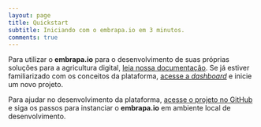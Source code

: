 ```yaml
---
layout: page
title: Quickstart
subtitle: Iniciando com o embrapa.io em 3 minutos.
comments: true
---
```


Para utilizar o **embrapa.io** para o desenvolvimento de suas próprias soluções para a agricultura digital, [leia nossa documentação](docs/preface). Se já
estiver familiarizado com os conceitos da plataforma, [acesse a _dashboard_](https://dashboard.embrapa.io) e inicie um novo projeto.

Para ajudar no desenvolvimento da plataforma, [acesse o projeto no GitHub](https://github.com/embrapa-io) e siga os passos para instanciar o **embrapa.io**
em ambiente local de desenvolvimento.
